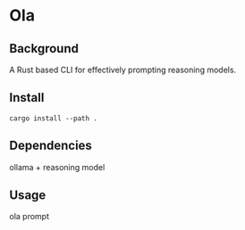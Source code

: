 # Ola

## Background
A Rust based CLI for effectively prompting reasoning models.

## Install
`cargo install --path .`

## Dependencies
ollama + reasoning model

## Usage
ola prompt

